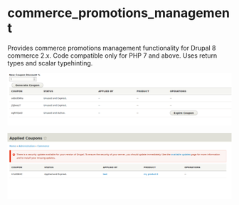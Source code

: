 # commerce_promotions_management


Provides commerce promotions management functionality for Drupal 8 commerce 2.x. Code compatible only for PHP 7 and above. Uses return types and scalar typehinting.

![swd_unused](https://raw.githubusercontent.com/sumanthkumarc/commerce_promotions_management/master/swd_unused.png)

![swd_applied](https://raw.githubusercontent.com/sumanthkumarc/commerce_promotions_management/master/swd_applied.png)
